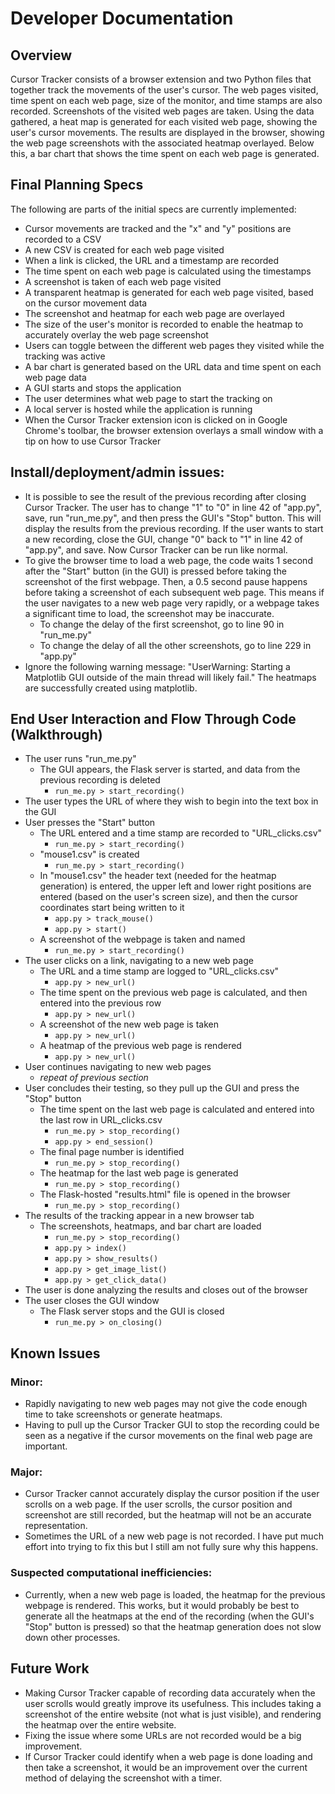 # Developer Documentation


## Overview
Cursor Tracker consists of a browser extension and two Python files that together track the movements of the user's cursor. The web pages visited, time spent on each web page, size of the monitor, and time stamps are also recorded. Screenshots of the visited web pages are taken. Using the data gathered, a heat map is generated for each visited web page, showing the user's cursor movements. The results are displayed in the browser, showing the web page screenshots with the associated heatmap overlayed. Below this, a bar chart that shows the time spent on each web page is generated.


## Final Planning Specs
The following are parts of the initial specs are currently implemented:
- Cursor movements are tracked and the "x" and "y" positions are recorded to a CSV
- A new CSV is created for each web page visited
- When a link is clicked, the URL and a timestamp are recorded
- The time spent on each web page is calculated using the timestamps
- A screenshot is taken of each web page visited
- A transparent heatmap is generated for each web page visited, based on the cursor movement data
- The screenshot and heatmap for each web page are overlayed
- The size of the user's monitor is recorded to enable the heatmap to accurately overlay the web page screenshot
- Users can toggle between the different web pages they visited while the tracking was active
- A bar chart is generated based on the URL data and time spent on each web page data
- A GUI starts and stops the application
- The user determines what web page to start the tracking on
- A local server is hosted while the application is running
- When the Cursor Tracker extension icon is clicked on in Google Chrome's toolbar, the browser extension overlays a small window with a tip on how to use Cursor Tracker


## Install/deployment/admin issues:
- It is possible to see the result of the previous recording after closing Cursor Tracker. The user has to change "1" to "0" in line 42 of "app.py", save, run "run_me.py", and then press the GUI's "Stop" button. This will display the results from the previous recording. If the user wants to start a new recording, close the GUI, change "0" back to "1" in line 42 of "app.py", and save. Now Cursor Tracker can be run like normal.
- To give the browser time to load a web page, the code waits 1 second after the "Start" button (in the GUI) is pressed before taking the screenshot of the first webpage. Then, a 0.5 second pause happens before taking a screenshot of each subsequent web page. This means if the user navigates to a new web page very rapidly, or a webpage takes a significant time to load, the screenshot may be inaccurate.
  - To change the delay of the first screenshot, go to line 90 in "run_me.py"
  - To change the delay of all the other screenshots, go to line 229 in "app.py"
- Ignore the following warning message: "UserWarning: Starting a Matplotlib GUI outside of the main thread will likely fail." The heatmaps are successfully created using matplotlib.


## End User Interaction and Flow Through Code (Walkthrough)
- The user runs "run_me.py"
  - The GUI appears, the Flask server is started, and data from the previous recording is deleted
    - `run_me.py > start_recording()`
- The user types the URL of where they wish to begin into the text box in the GUI
- User presses the "Start" button
	- The URL entered and a time stamp are recorded to "URL_clicks.csv"
		- `run_me.py > start_recording()`
	- "mouse1.csv" is created
		- `run_me.py > start_recording()`
	- In "mouse1.csv" the header text (needed for the heatmap generation) is entered, the upper left and lower right positions are entered (based on the user's screen size), and then the cursor coordinates start being written to it
		- `app.py > track_mouse()`
		- `app.py > start()`
	- A screenshot of the webpage is taken and named
		- `run_me.py > start_recording()`
- The user clicks on a link, navigating to a new web page
	- The URL and a time stamp are logged to "URL_clicks.csv"
		- `app.py > new_url()`
	- The time spent on the previous web page is calculated, and then entered into the previous row
		- `app.py > new_url()`
	- A screenshot of the new web page is taken
		- `app.py > new_url()`
	- A heatmap of the previous web page is rendered
		- `app.py > new_url()`
- User continues navigating to new web pages
	- *repeat of previous section*
- User concludes their testing, so they pull up the GUI and press the "Stop" button
	- The time spent on the last web page is calculated and entered into the last row in URL_clicks.csv
		- `run_me.py > stop_recording()`
		- `app.py > end_session()`
	- The final page number is identified
		- `run_me.py > stop_recording()`
	- The heatmap for the last web page is generated
		- `run_me.py > stop_recording()`
	- The Flask-hosted "results.html" file is opened in the browser
		- `run_me.py > stop_recording()`
- The results of the tracking appear in a new browser tab
	- The screenshots, heatmaps, and bar chart are loaded
		- `run_me.py > stop_recording()`
		- `app.py > index()`
		- `app.py > show_results()`
		- `app.py > get_image_list()`
		- `app.py > get_click_data()`
- The user is done analyzing the results and closes out of the browser
- The user closes the GUI window
	- The Flask server stops and the GUI is closed
		- `run_me.py > on_closing()`


## Known Issues
### Minor:
 - Rapidly navigating to new web pages may not give the code enough time to take screenshots or generate heatmaps.
 - Having to pull up the Cursor Tracker GUI to stop the recording could be seen as a negative if the cursor movements on the final web page are important.

### Major:
- Cursor Tracker cannot accurately display the cursor position if the user scrolls on a web page. If the user scrolls, the cursor position and screenshot are still recorded, but the heatmap will not be an accurate representation.
- Sometimes the URL of a new web page is not recorded. I have put much effort into trying to fix this but I still am not fully sure why this happens.

### Suspected computational inefficiencies:
- Currently, when a new web page is loaded, the heatmap for the previous webpage is rendered. This works, but it would probably be best to generate all the heatmaps at the end of the recording (when the GUI's "Stop" button is pressed) so that the heatmap generation does not slow down other processes.


## Future Work
- Making Cursor Tracker capable of recording data accurately when the user scrolls would greatly improve its usefulness. This includes taking a screenshot of the entire website (not what is just visible), and rendering the heatmap over the entire website.
- Fixing the issue where some URLs are not recorded would be a big improvement.
- If Cursor Tracker could identify when a web page is done loading and then take a screenshot, it would be an improvement over the current method of delaying the screenshot with a timer.

